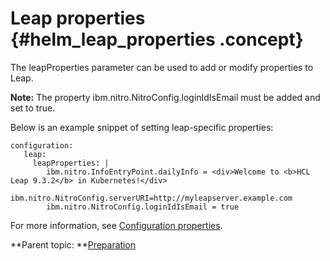 # Leap properties {#helm_leap_properties .concept}

The leapProperties parameter can be used to add or modify properties to Leap.

**Note:** The property ibm.nitro.NitroConfig.loginIdIsEmail must be added and set to true.

Below is an example snippet of setting leap-specific properties:

``` {#codeblock_hd4_vjt_gxb}
configuration:
   leap:
     leapProperties: | 
        ibm.nitro.InfoEntryPoint.dailyInfo = <div>Welcome to <b>HCL Leap 9.3.2</b> in Kubernetes!</div> 
        ibm.nitro.NitroConfig.serverURI=http://myleapserver.example.com
        ibm.nitro.NitroConfig.loginIdIsEmail = true
```

For more information, see [Configuration properties](co_configuration_properties.md).

**Parent topic: **[Preparation](helm_preparation.md)

